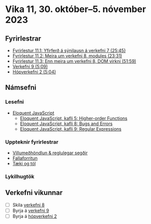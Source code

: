 # Vika 11, 30. október–5. nóvember 2023

## Fyrirlestrar

- [Fyrirlestur 11.1: Yfirferð á sýnilausn á verkefni 7 (25:45)](https://youtu.be/UMLQa68D26M)
- [Fyrirlestur 11.2: Meira um verkefni 8, modules (23:31)](https://youtu.be/OTijfV51zfE)
- [Fyrirlestur 11.3: Enn meira um verkefni 8, DOM virkni (51:59)](https://www.youtube.com/watch?v=sDMa61MEFFk)
- [Verkefni 9 (5:09)](https://youtu.be/2e6hEheac2w)
- [Hópverkefni 2 (5:04)](https://youtu.be/kCYR0scMv7I)

## Námsefni

### Lesefni

- [Eloquent JavaScript](https://eloquentjavascript.net/)
  - [Eloquent JavaScript, kafli 5: Higher-order Functions](https://eloquentjavascript.net/05_higher_order.html)
  - [Eloquent JavaScript, kafli 8: Bugs and Errors](https://eloquentjavascript.net/08_error.html)
  - [Eloquent JavaScript, kafli 9: Regular Expressions](https://eloquentjavascript.net/09_regexp.html)

### Uppteknir fyrirlestrar

- [Villumeðhöndlun & reglulegar segðir](../namsefni/35.errors-regex/)
- [Fallaforritun](../namsefni/35.functional/)
- [Tæki og tól](../namsefni/36.tools/)

### Lykilhugtök

## Verkefni vikunnar

- [ ] Skila [verkefni 8](https://github.com/vefforritun/vef1-2023-v8)
- [ ] Byrja á [verkefni 9](https://github.com/vefforritun/vef1-2023-v9)
- [ ] Byrja á [hópverkefni 2](https://github.com/vefforritun/vef1-2023-h2)
